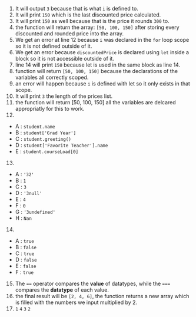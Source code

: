 1. It will output ```3``` because that is what ```i``` is defined to.
2. It will print ```150``` which is the last discounted price calculated.
3. It will print ```150``` as well because that is the price it rounds ```300``` to.
4. the function will return the array: ```[50, 100, 150]``` after storing every discounted and rounded price into the array.
5. We get an error at line 12 because ```i``` was declared in the ```for``` loop scope so it is not defined outside of it.
6. We get an error because ```discountedPrice``` is declared using ```let``` inside a block so it is not accessible outside of it.
7. line 14 will print ```150``` because let is used in the same block as line 14.
8. function will return ```[50, 100, 150]``` because the declarations of the variables all correctly scoped.
9. an error will happen because ```i``` is defined with let so it only exists in that scope.
10. It will print ```3``` the length of the prices list.
11. the function will return [50, 100, 150] all the variables are delcared appropriatly for this to work.
12.
* A : ```student.name```
* B : ```student['Grad Year']```
* C : ```student.greeting()```
* D : ```student['Favorite Teacher'].name```
* E : ```student.courseLoad[0]```
13.
* A : ```'32'```
* B : ```1```
* C : ```3```
* D : ```'3null'```
* E : ```4```
* F : ```0```
* G : ```'3undefined'```
* H : ```Nan```
14.
* A : ```true```
* B : ```false```
* C : ```true```
* D : ```false```
* E : ```false```
* F : ```true```
15. The ```==``` operator compares the **value** of datatypes, while the ```===``` compares the **datatype** of each value.
17. the final result will be `[2, 4, 6]`, the function returns a new array which is filled with the numbers we input  multiplied by 2.
19. `1`  `4`  `3`  `2`
